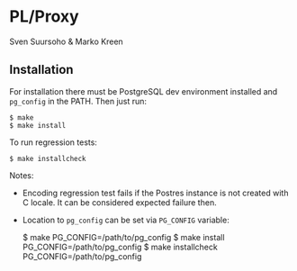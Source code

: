 
# PL/Proxy

Sven Suursoho & Marko Kreen

## Installation

For installation there must be PostgreSQL dev environment installed
and `pg_config` in the PATH.   Then just run:

    $ make
    $ make install

To run regression tests:

    $ make installcheck

Notes:

* Encoding regression test fails if the Postres instance is not created with C locale.
  It can be considered expected failure then.

* Location to `pg_config` can be set via `PG_CONFIG` variable:

    $ make PG_CONFIG=/path/to/pg_config
    $ make install PG_CONFIG=/path/to/pg_config
    $ make installcheck PG_CONFIG=/path/to/pg_config

